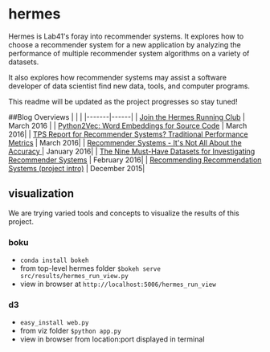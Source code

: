 # hermes
Hermes is Lab41's foray into recommender systems. It explores how to choose a recommender system for a new application by analyzing the performance of multiple recommender system algorithms on a variety of datasets.

It also explores how recommender systems may assist a software developer of data scientist find new data, tools, and computer programs.

This readme will be updated as the project progresses so stay tuned!

##Blog Overviews
|       |      |
|-------|------|
| [Join the Hermes Running Club](http://www.lab41.org/join-the-hermes-running-club/) | March 2016 |
| [Python2Vec: Word Embeddings for Source Code](http://www.lab41.org/py2vec/) | March 2016|
| [TPS Report for Recommender Systems? Traditional Performance Metrics](http://www.lab41.org/tps-report-for-recommender-systems-yeah-that-would-be-great/) | March 2016|
| [Recommender Systems - It's Not All About the Accuracy ](http://www.lab41.org/recommender-systems-its-not-all-about-the-accuracy/) | January 2016|
| [The Nine Must-Have Datasets for Investigating Recommender Systems](http://www.lab41.org/py2vec/) | February 2016|
| [Recommending Recommendation Systems (project intro)](http://www.lab41.org/recommending-recommendation-systems/) | December 2015|

## visualization
We are trying varied tools and concepts to visualize the results of this project.

### boku

* `conda install bokeh`
* from top-level hermes folder `$bokeh serve src/results/hermes_run_view.py`
* view in browser at `http://localhost:5006/hermes_run_view`


### d3

* `easy_install web.py`
* from viz folder `$python app.py`
* view in browser from location:port displayed in terminal
